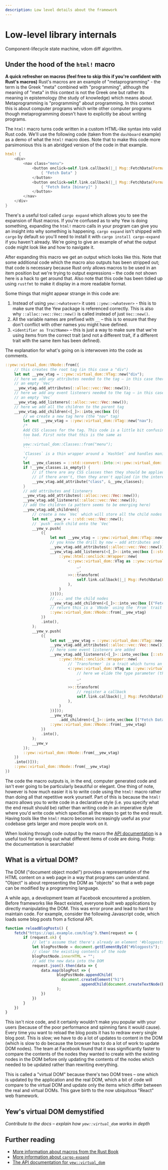 ```yaml
---
description: Low level details about the framework
---
```


# Low-level library internals

Component-lifecycle state machine, vdom diff algorithm.

## Under the hood of the `html!` macro

**A quick refresher on macros (feel free to skip this if you're confident with Rust's macros)**
Rust's macros are an example of "metaprogramming" - the term is the Greek "meta" combined with 
"programming", although the meaning of "meta" in this context is not the Greek one but rather its
meaning in epistemology (the study of knowledge) which means about. Metaprogramming is "programming"
about programming. In this context this is about computer programs which write other computer
programs though metaprogramming doesn't have to explicitly be about writing programs.

The `html!` macro turns code written in a custom HTML-like syntax into valid Rust code. We'll use
the following code (taken from the `dashboard` example) as a demo of what the `html!` macro does.
Note that to make this code more parsimonious this is an abridged version of the code in that
example.

```rust
html! {
    <div>
        <nav class="menu">
            <button onclick=self.link.callback(|_| Msg::FetchData(Format::Json, false))>
                { "Fetch Data" }
            </button>
            <button onclick=self.link.callback(|_| Msg::FetchData(Format::Json, true))>
                { "Fetch Data [binary]" }
            </button>
        </nav>
    </div>
}
```

There's a useful tool called `cargo expand` which allows you to see the expansion of Rust macros.
If you're confused as to why Yew is doing something, expanding the `html!` macro calls in your
program can give you an insight into why something is happening. `cargo expand` isn't shipped with
`cargo` by default so you'll need to install it with `cargo install cargo-expand` if you haven't
already. We're going to give an example of what the output code might look like and how to navigate
it.

After expanding this macro we get an output which looks like this. Note that some additional code
which the macro also outputs has been stripped out; that code is necessary because Rust only allows
macros to be used in an item position but we're trying to output expressions – the code not shown 
here is a hack to get around that. Also note that this code has been tidied up using `rustfmt` to
make it display in a more readable format.

Some things that might appear strange in this code are:
1. Instead of using `yew::<whatever>` it uses `::yew::<whatever>` - this is to make sure that the
Yew package is referenced correctly. This is also why `::alloc::vec::Vec::new()` is called instead
of just `Vec::new()`.
2. All the variable names are prefixed with `__` – this is to ensure that they don't conflict with
other names you might have defined.
3. `<identifier as TraitName>` – this is just a way to make sure that we're using items from the
correct trait (and not a different trait, if a different trait with the same item has been defined).

The explanation for what's going on is interwoven into the code as comments.

```rust
::yew::virtual_dom::VNode::from({
    // this creates the root tag (in this case a "div")
    let mut __yew_vtag = ::yew::virtual_dom::VTag::new("div");
    // here we add any attributes needed to the tag – in this case there aren't any so we just use
    // an empty `Vec`
    __yew_vtag.add_attributes(::alloc::vec::Vec::new());
    // here we add any event listeners needed to the tag – in this case there aren't any so we just use
    // an empty `Vec`
    __yew_vtag.add_listeners(::alloc::vec::Vec::new());
    // here we add all the children to the parent tag
    __yew_vtag.add_children(<[_]>::into_vec(box [({
        // we create a new tag here (the "nav" tag)
        let mut __yew_vtag = ::yew::virtual_dom::VTag::new("nav");
        /* 
        Add CSS classes for the tag. This code is a little bit confusing at first, but it's not
        too bad. First note that this is the same as
        ```
        yew::virtual_dom::Classes::from("menu");
        ```
        `Classes` is a thin wrapper around a `HashSet` and handles manipulation of CSS classes.
        */
        let __yew_classes = ::std::convert::Into::<::yew::virtual_dom::Classes>::into("menu");
        if !__yew_classes.is_empty() {
            // if there are any CSS classes then they should be applied to the DOM
            // if there aren't, then they aren't applied (in the interest of efficiency)
            __yew_vtag.add_attribute("class", &__yew_classes);
        }
        // add attributes and listeners
        __yew_vtag.add_attributes(::alloc::vec::Vec::new());
        __yew_vtag.add_listeners(::alloc::vec::Vec::new());
        // add the children (a pattern seems to be emerging here)
        __yew_vtag.add_children({
            // create a new `Vec` which will store all the child nodes
            let mut __yew_v = ::std::vec::Vec::new();
            // `push` each child onto the `Vec`
            __yew_v.push(
                ({
                    let mut __yew_vtag = ::yew::virtual_dom::VTag::new("button");
                    // you know the drill by now – add attributes and listeners...
                    __yew_vtag.add_attributes(::alloc::vec::Vec::new());
                    __yew_vtag.add_listeners(<[_]>::into_vec(box [::std::rc::Rc::new({
                        ::yew::html::onclick::Wrapper::new(
                            <::yew::virtual_dom::VTag as ::yew::virtual_dom::Transformer<
                                _,
                                _,
                            >>::transform(
                                self.link.callback(|_| Msg::FetchData(Format::Json, false)),
                            ),
                        )
                    })]));
                    // ... and the child nodes
                    __yew_vtag.add_children(<[_]>::into_vec(box [("Fetch Data").into()]));
                    // return this is a `VNode` using the `From` trait
                    ::yew::virtual_dom::VNode::from(__yew_vtag)
                })
                .into(),
            );
            __yew_v.push(
                ({
                    let mut __yew_vtag = ::yew::virtual_dom::VTag::new("button");
                    __yew_vtag.add_attributes(::alloc::vec::Vec::new());
                    // here some event listeners are added
                    __yew_vtag.add_listeners(<[_]>::into_vec(box [::std::rc::Rc::new({
                        ::yew::html::onclick::Wrapper::new(
                            // `Transformer` is a trait which turns an input into an output
                            <::yew::virtual_dom::VTag as ::yew::virtual_dom::Transformer<
                                // here we elide the type parameter (they are inferred later)
                                _,
                                _,
                            >>::transform(
                                // register a callback
                                self.link.callback(|_| Msg::FetchData(Format::Json, true)),
                            ),
                        )
                    })]));
                    __yew_vtag
                        .add_children(<[_]>::into_vec(box [("Fetch Data [binary]").into()]));
                    ::yew::virtual_dom::VNode::from(__yew_vtag)
                })
                .into(),
            );
            __yew_v
        });
        ::yew::virtual_dom::VNode::from(__yew_vtag)
    })
    .into()]));
    ::yew::virtual_dom::VNode::from(__yew_vtag)
})
```

The code the macro outputs is, in the end, computer generated code and isn't ever going to be
particularly beautiful or elegant. One thing of note, however is how much easier it is to write
code using the `html!` macro rather than doing all that repetitive work yourself. Part of this is
because the `html!` macro allows you to write code in a declarative style (i.e. you specify what
the end result should be) rather than writing code in an imperative style where you'd write code
which specifies all the steps to get to the end result. Having tools like the `html!` macro becomes
increasingly useful as your codebase gets larger and more people work on it.

When looking through code output by the macro the [API documentation](https://docs.rs/yew) is a
useful tool for working out what different items of code are doing. Protip: the documentation is
searchable!

## What is a virtual DOM?

The DOM ("document object model") provides a representation of the HTML content on a web page in a
way that programs can understand. "Object" is about representing the DOM as "objects" so that a web
page can be modified by a programming language.

A while ago, a development team at Facebook encountered a problem. Before frameworks like React
existed, everyone built web applications by directly manipulating the DOM. This was error prone and
lead to hard to maintain code. For example, consider the following Javascript code, which loads
some blog posts from a fictional API.

```javascript
function reloadBlogPosts() {
    fetch("https://api.example.com/blog").then(request => {
        if (request.ok) {
            // let's assume that there's already an element '#blogposts' in the DOM
            let blogPostNode = document.getElementById("#blogposts");
            // clear the existing contents of the node
            blogPostNode.innerHTML = "";
            // add the new data into the DOM
            request.json().then(data => {
                data.map(blogPost => {
                       blogPostNode.appendChild(
                         document.createElement("h1")
                                 .appendChild(document.createTextNode(blogPost.title))
                       );
                })
            })
        }
    })
}
```

This isn't nice code, and it certainly wouldn't make you popular with your users (because of the 
poor performance and spinning fans it would cause). Every time you want to reload the blog posts it 
has to redraw every single blog post. This is slow; we have to do a lot of updates to content in the 
DOM (which is slow to do because the browser has to do a lot of work to update DOM nodes). The team 
at Facebook found that it was significantly faster to compare the contents of the nodes they wanted 
to create with the existing nodes in the DOM before only updating the contents of the nodes which 
needed to be updated rather than rewriting everything.

This is called a "virtual DOM" because there's two DOM trees – one which is updated by the
application and the real DOM, which a bit of code will compare to the virtual DOM and update only
the items which differ between the real and virtual DOMs. This gave birth to the now ubiquitous 
"React" web framework.

## Yew's virtual DOM demystified

*Contribute to the docs – explain how `yew::virtual_dom` works in depth*

## Further reading
* [More information about macros from the Rust Book](https://doc.rust-lang.org/stable/book/ch19-06-macros.html)
* [More information about `cargo-expand`](https://github.com/dtolnay/cargo-expand)
* [The API documentation for `yew::virtual_dom`](https://docs.rs/yew/*/yew/virtual_dom/index.html)